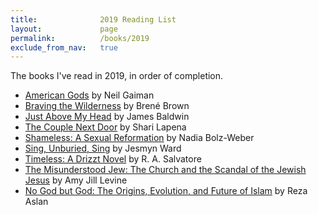 ```yaml
---
title:              2019 Reading List
layout:             page
permalink:          /books/2019
exclude_from_nav:   true
---
```


The books I've read in 2019, in order of completion.

* [American Gods](https://smile.amazon.com/dp/0380973650/) by Neil Gaiman
* [Braving the Wilderness](https://smile.amazon.com/dp/1785041754/) by Bren&eacute; Brown
* [Just Above My Head](https://smile.amazon.com/dp/0385334567/) by James Baldwin
* [The Couple Next Door](https://smile.amazon.com/dp/B01BD1SUBU/) by Shari Lapena
* [Shameless: A Sexual Reformation](https://smile.amazon.com/dp/B07CWG1719/) by Nadia Bolz-Weber
* [Sing, Unburied, Sing](https://smile.amazon.com/dp/B01M9I7CRC/) by Jesmyn Ward
* [Timeless: A Drizzt Novel](https://smile.amazon.com/dp/B0756F453K/) by R. A. Salvatore
* [The Misunderstood Jew: The Church and the Scandal of the Jewish Jesus](https://smile.amazon.com/Misunderstood-Jew-Church-Scandal-Jewish/dp/0061137782/) by Amy Jill Levine
* [No God but God: The Origins, Evolution, and Future of Islam](https://smile.amazon.com/god-but-God-Updated-Evolution/dp/0812982444/) by Reza Aslan
